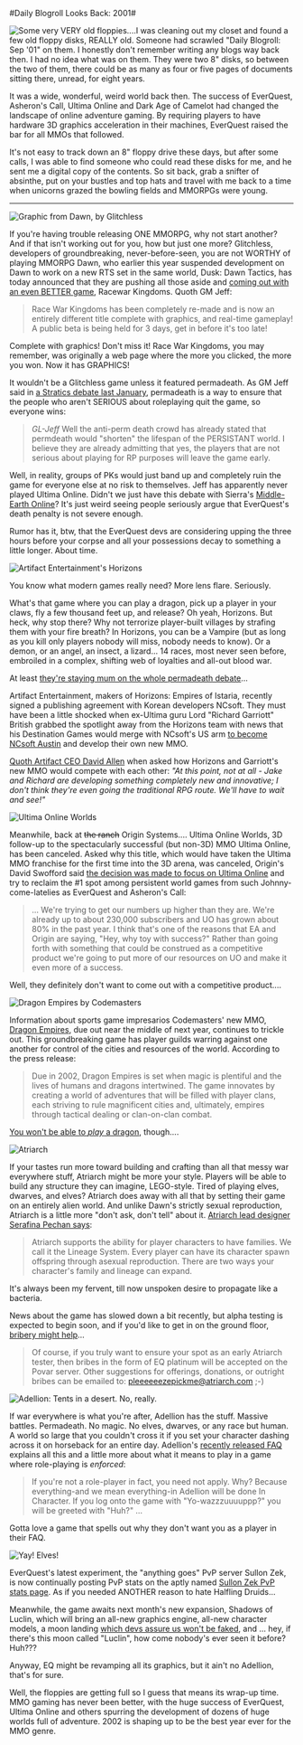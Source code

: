 #Daily Blogroll Looks Back: 2001#

![Some very VERY old floppies....](http://westkarana.com/wp-content/uploads/2009/09/blogdisks.jpg "Some very VERY old floppies....")I was cleaning out my closet and found a few old floppy disks, REALLY old. Someone had scrawled "Daily Blogroll: Sep '01" on them. I honestly don't remember writing any blogs way back then. I had no idea what was on them. They were two 8" disks, so between the two of them, there could be as many as four or five pages of documents sitting there, unread, for eight years.

It was a wide, wonderful, weird world back then. The success of EverQuest, Asheron's Call, Ultima Online and Dark Age of Camelot had changed the landscape of online adventure gaming. By requiring players to have hardware 3D graphics acceleration in their machines, EverQuest raised the bar for all MMOs that followed.

It's not easy to track down an 8" floppy drive these days, but after some calls, I was able to find someone who could read these disks for me, and he sent me a digital copy of the contents. So sit back, grab a snifter of absinthe, put on your bustles and top hats and travel with me back to a time when unicorns grazed the bowling fields and MMORPGs were young.

---

![Graphic from Dawn, by Glitchless](http://westkarana.com/wp-content/uploads/2009/09/dawn1.jpg "Graphic from Dawn, by Glitchless")

If you're having trouble releasing ONE MMORPG, why not start another? And if that isn't working out for you, how but just one more? Glitchless, developers of groundbreaking, never-before-seen, you are not WORTHY of playing MMORPG Dawn, who earlier this year suspended development on Dawn to work on a new RTS set in the same world, Dusk: Dawn Tactics, has today announced that they are pushing all those aside and [coming out with an even BETTER game](http://web.archive.org/web/20010923092156/http://glitchless.com/), Racewar Kingdoms. Quoth GM Jeff:


> Race War Kingdoms has been completely re-made and is now an entirely different title complete with graphics, and real-time gameplay! A public beta is being held for 3 days, get in before it's too late!



Complete with graphics! Don't miss it! Race War Kingdoms, you may remember, was originally a web page where the more you clicked, the more you won. Now it has GRAPHICS!

It wouldn't be a Glitchless game unless it featured permadeath. As GM Jeff said in [a Stratics debate last January](http://web.archive.org/web/20011102141956/http://www.stratics.com/content/devdebates/devdebates/012701.shtml), permadeath is a way to ensure that the people who aren't SERIOUS about roleplaying quit the game, so everyone wins:


> *GL-Jeff* Well the anti-perm death crowd has already stated that permdeath would "shorten" the lifespan of the PERSISTANT world. I believe they are already admitting that yes, the players that are not serious about playing for RP purposes will leave the game early. 



Well, in reality, groups of PKs would just band up and completely ruin the game for everyone else at no risk to themselves. Jeff has apparently never played Ultima Online. Didn't we just have this debate with Sierra's [Middle-Earth Online](http://web.archive.org/web/20011029172307/http://haven.theonering.net/gaming/middleearth.html)? It's just weird seeing people seriously argue that EverQuest's death penalty is not severe enough.

Rumor has it, btw, that the EverQuest devs are considering upping the three hours before your corpse and all your possessions decay to something a little longer. About time.

![Artifact Entertainment's Horizons](http://westkarana.com/wp-content/uploads/2009/09/horizons.jpg "Artifact Entertainment's Horizons")

You know what modern games really need? More lens flare. Seriously.

What's that game where you can play a dragon, pick up a player in your claws, fly a few thousand feet up, and release? Oh yeah, Horizons. But heck, why stop there? Why not terrorize player-built villages by strafing them with your fire breath? In Horizons, you can be a Vampire (but as long as you kill only players nobody will miss, nobody needs to know). Or a demon, or an angel, an insect, a lizard... 14 races, most never seen before, embroiled in a complex, shifting web of loyalties and all-out blood war.

At least [they're staying mum on the whole permadeath debate](http://web.archive.org/web/20010815063123/http://www.artifact-entertainment.com/horizons/faq-general.shtml#d2)... 

Artifact Entertainment, makers of Horizons: Empires of Istaria, recently signed a publishing agreement with Korean developers NCsoft. They must have been a little shocked when ex-Ultima guru Lord "Richard Garriott" British grabbed the spotlight away from the Horizons team with news that his Destination Games would merge with NCsoft's US arm [to become NCsoft Austin](http://www.mobygames.com/developer/sheet/view/developerId,483/) and develop their own new MMO.

[Quoth Artifact CEO David Allen](http://web.archive.org/web/20010808161601/www.horizonsfansite.com/DA.shtml) when asked how Horizons and Garriott's new MMO would compete with each other: *"At this point, not at all - Jake and Richard are developing something completely new and innovative; I don't think they're even going the traditional RPG route. We'll have to wait and see!"*

![Ultima Online Worlds](http://westkarana.com/wp-content/uploads/2009/09/uoworlds.jpg "Ultima Online Worlds")

Meanwhile, back at ~~the ranch~~ Origin Systems.... Ultima Online Worlds, 3D follow-up to the spectacularly successful (but non-3D) MMO Ultima Online, has been canceled. Asked why this title, which would have taken the Ultima MMO franchise for the first time into the 3D arena, was canceled, Origin's David Swofford said [the decision was made to focus on Ultima Online](http://pc.ign.com/articles/092/092636p1.html) and try to reclaim the #1 spot among persistent world games from such Johnny-come-latelies as EverQuest and Asheron's Call:


> ... We're trying to get our numbers up higher than they are. We're already up to about 230,000 subscribers and UO has grown about 80% in the past year. I think that's one of the reasons that EA and Origin are saying, "Hey, why toy with success?" Rather than going forth with something that could be construed as a competitive product we're going to put more of our resources on UO and make it even more of a success. 



Well, they definitely don't want to come out with a competitive product....

![Dragon Empires by Codemasters](http://westkarana.com/wp-content/uploads/2009/09/dragonempires.jpg "Dragon Empires by Codemasters")

Information about sports game impresarios Codemasters' new MMO, [Dragon Empires](http://web.archive.org/web/20011116215637/http://www.codemasters.com/dragonempires/), due out near the middle of next year, continues to trickle out. This groundbreaking game has player guilds warring against one another for control of the cities and resources of the world. According to the press release:


> Due in 2002, Dragon Empires is set when magic is plentiful and the lives of humans and dragons intertwined. The game innovates by creating a world of adventures that will be filled with player clans, each striving to rule magnificent cities and, ultimately, empires through tactical dealing or clan-on-clan combat.



[You won't be able to *play* a dragon](http://web.archive.org/web/20011116220809/http://www.codemasters.com/dragonempires/faqs_web.htm), though....

![Atriarch](http://westkarana.com/wp-content/uploads/2009/09/atriarch.jpg "Atriarch")

If your tastes run more toward building and crafting than all that messy war everywhere stuff, Atriarch might be more your style. Players will be able to build any structure they can imagine, LEGO-style. Tired of playing elves, dwarves, and elves? Atriarch does away with all that by setting their game on an entirely alien world. And unlike Dawn's strictly sexual reproduction, Atriarch is a little more "don't ask, don't tell" about it. [Atriarch lead designer Serafina Pechan says](http://web.archive.org/web/20010123211300/www.zdnet.com/gamespot/stories/features/0,12059,2657266-3,00.html):


> Atriarch supports the ability for player characters to have families. We call it the Lineage System. Every player can have its character spawn offspring through asexual reproduction. There are two ways your character's family and lineage can expand.



It's always been my fervent, till now unspoken desire to propagate like a bacteria.

News about the game has slowed down a bit recently, but alpha testing is expected to begin soon, and if you'd like to get in on the ground floor, [bribery might help](http://web.archive.org/web/20001214091200/atriarch.com/features-faq/FAQ/faq.html)...


> Of course, if you truly want to ensure your spot as an early Atriarch tester, then bribes in the form of EQ platinum will be accepted on the Povar server. Other suggestions for offerings, donations, or outright bribes can be emailed to: pleeeeeezepickme@atriarch.com ;-)



![Adellion: Tents in a desert. No, really.](http://westkarana.com/wp-content/uploads/2009/09/adellion.jpg "Adellion: Tents in a desert. No, really.")

If war everywhere is what you're after, Adellion has the stuff. Massive battles. Permadeath. No magic. No elves, dwarves, or any race but human. A world so large that you couldn't cross it if you set your character dashing across it on horseback for an entire day. Adellion's [recently released FAQ](http://web.archive.org/web/20010502123813/www.adellionworld.co.uk/faq.htm) explains all this and a little more about what it means to play in a game where role-playing is *enforced*:


> If you're not a role-player in fact, you need not apply. Why? Because everything-and we mean everything-in Adellion will be done In Character. If you log onto the game with "Yo-wazzzuuuuppp?" you will be greeted with "Huh?" … 



Gotta love a game that spells out why they don't want you as a player in their FAQ.

![Yay! Elves!](http://westkarana.com/wp-content/uploads/2009/09/felwithe.jpg "Yay! Elves!")

EverQuest's latest experiment, the "anything goes" PvP server Sullon Zek, is now continually posting PvP stats on the aptly named [Sullon Zek PvP stats page](http://web.archive.org/web/20010726112027/everquest.station.sony.com/stats/sz_summary.jsp). As if you needed ANOTHER reason to hate Halfling Druids...

Meanwhile, the game awaits next month's new expansion, Shadows of Luclin, which will bring an all-new graphics engine, all-new character models, a moon landing [which devs assure us won't be faked](http://www.apfn.org/apfn/moon.htm), and ... hey, if there's this moon called "Luclin", how come nobody's ever seen it before? Huh???

Anyway, EQ might be revamping all its graphics, but it ain't no Adellion, that's for sure.

Well, the floppies are getting full so I guess that means its wrap-up time. MMO gaming has never been better, with the huge success of EverQuest, Ultima Online and others spurring the development of dozens of huge worlds full of adventure. 2002 is shaping up to be the best year ever for the MMO genre.

